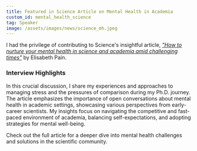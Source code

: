 ```yaml
---
title: Featured in Science Article on Mental Health in Academia
custom_id: mental_health_science
tag: Speaker
image: /assets/images/news/science_mh.jpeg
---
```


I had the privilege of contributing to Science's insightful article, [*"How to nurture your mental health in science and academia amid challenging times"*](https://www.science.org/content/article/how-nurture-your-mental-health-science-and-academia-amid-challenging-times) by Elisabeth Pain. 

### Interview Highlights
In this crucial discussion, I share my experiences and approaches to managing stress and the pressures of comparison during my Ph.D. journey. The article emphasizes the importance of open conversations about mental health in academic settings, showcasing various perspectives from early-career scientists. My insights focus on navigating the competitive and fast-paced environment of academia, balancing self-expectations, and adopting strategies for mental well-being.

Check out the full article for a deeper dive into mental health challenges and solutions in the scientific community.

